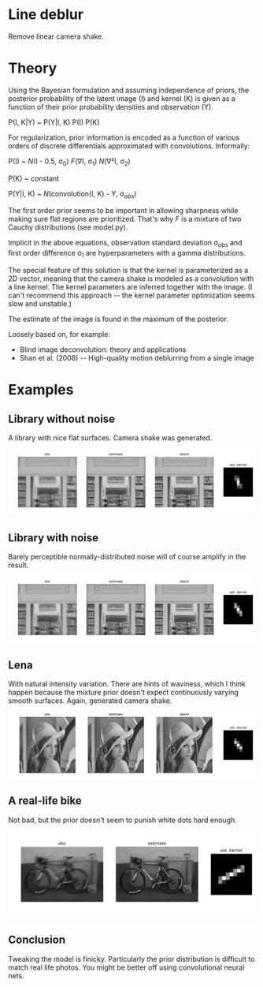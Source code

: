 # Line deblur
Remove linear camera shake.

# Theory

Using the Bayesian formulation and assuming independence of priors, the posterior probability of the latent image (I) and kernel (K) is given as a function of their prior probability densities and observation (Y).

P(I, K|Y) ~ P(Y|I, K) P(I) P(K)

For regularization, prior information is encoded as a function of various orders of discrete differentials approximated with convolutions. Informally:

P(I) ~ *N*(I - 0.5, σ<sub>0</sub>) *F*(∇I, σ<sub>1</sub>) *N*(∇²I, σ<sub>2</sub>)

P(K) ~ constant

P(Y|I, K) ~ *N*(convolution(I, K) - Y, σ<sub>obs</sub>)

The first order prior seems to be important in allowing sharpness while making sure flat regions are prioritized. That's why *F* is a mixture of two Cauchy distributions (see model.py).

Implicit in the above equations, observation standard deviation σ<sub>obs</sub> and first order difference σ<sub>1</sub> are hyperparameters with a gamma distributions.

The special feature of this solution is that the kernel is parameterized as a 2D vector, meaning that the camera shake is modeled as a convolution with a line kernel. The kernel parameters are inferred together with the image. (I can't recommend this approach -- the kernel parameter optimization seems slow and unstable.)

The estimate of the image is found in the maximum of the posterior.

Loosely based on, for example:
- Blind image deconvolution: theory and applications
- Shan et al. (2008) -- High-quality motion deblurring from a single image

# Examples

## Library without noise

A library with nice flat surfaces. Camera shake was generated.

![](examples/cases/library-nonoise/collage.png)

## Library with noise

Barely perceptible normally-distributed noise will of course amplify in the result.

![](examples/cases/library/collage.png)

## Lena

With natural intensity variation. There are hints of waviness, which I think happen because the mixture prior doesn't expect continuously varying smooth surfaces. Again, generated camera shake.

![](examples/cases/lena/collage.png)

## A real-life bike

Not bad, but the prior doesn't seem to punish white dots hard enough.

![](examples/cases/bike/collage.png)

## Conclusion

Tweaking the model is finicky. Particularly the prior distribution is difficult to match real life photos. You might be better off using convolutional neural nets.
